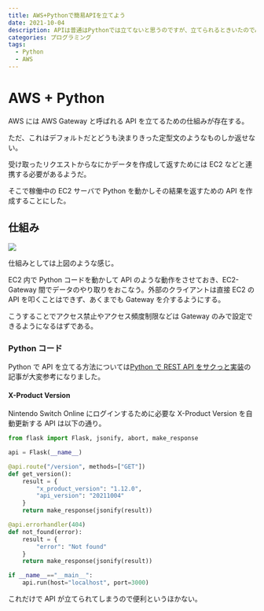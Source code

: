 ```yaml
---
title: AWS+Pythonで簡易APIを立てよう
date: 2021-10-04
description: APIは普通はPythonでは立てないと思うのですが、立てられるときいたのでAWSで試してみました
categories: プログラミング
tags:
  - Python
  - AWS
---
```


# AWS + Python

AWS には AWS Gateway と呼ばれる API を立てるための仕組みが存在する。

ただ、これはデフォルトだとどうも決まりきった定型文のようなものしか返せない。

受け取ったリクエストからなにかデータを作成して返すためには EC2 などと連携する必要があるようだ。

そこで稼働中の EC2 サーバで Python を動かしその結果を返すための API を作成することにした。

## 仕組み

![](https://pbs.twimg.com/media/FA00xjcUcAAXldh?format=png&name=medium)

仕組みとしては上図のような感じ。

EC2 内で Python コードを動かして API のような動作をさせておき、EC2-Gateway 間でデータのやり取りをおこなう。外部のクライアントは直接 EC2 の API を叩くことはできず、あくまでも Gateway を介するようにする。

こうすることでアクセス禁止やアクセス頻度制限などは Gateway のみで設定できるようになるはずである。

### Python コード

Python で API を立てる方法については[Python で REST API をサクっと実装](https://qiita.com/Morinikiz/items/c2af4ffa180856d1bf30)の記事が大変参考になりました。

#### X-Product Version

Nintendo Switch Online にログインするために必要な X-Product Version を自動更新する API は以下の通り。

```python
from flask import Flask, jsonify, abort, make_response

api = Flask(__name__)

@api.route("/version", methods=["GET"])
def get_version():
    result = {
        "x_product_version": "1.12.0",
        "api_version": "20211004"
    }
    return make_response(jsonify(result))

@api.errorhandler(404)
def not_found(error):
    result = {
        "error": "Not found"
    }
    return make_response(jsonify(result))

if __name__=="__main__":
    api.run(host="localhost", port=3000)
```

これだけで API が立てられてしまうので便利というほかない。
